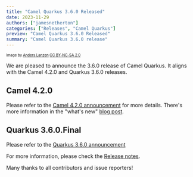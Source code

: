 ```yaml
---
title: "Camel Quarkus 3.6.0 Released"
date: 2023-11-29
authors: ["jamesnetherton"]
categories: ["Releases", "Camel Quarkus"]
preview: "Camel Quarkus 3.6.0 Released"
summary: "Camel Quarkus 3.6.0 release"
---
```


<sub><sup>Image by <a href="https://www.flickr.com/photos/lanzen/5984113332">Anders Lanzen</a> <a href="https://creativecommons.org/licenses/by-nc-sa/2.0">CC BY-NC-SA 2.0</a></sup></sub>

We are pleased to announce the 3.6.0 release of Camel Quarkus. It aligns with the Camel 4.2.0 and Quarkus 3.6.0 releases.

## Camel 4.2.0

Please refer to the [Camel 4.2.0 announcement](/blog/2023/11/RELEASE-4.2.0/) for more details. There's more information in the "what's new" [blog post](/blog/2023/11/camel42-whatsnew/).

## Quarkus 3.6.0.Final

Please refer to the [Quarkus 3.6.0 announcement](https://quarkus.io/blog/quarkus-3-6-0-released/)

For more information, please check the [Release notes](/releases/q-3.6.0/).

Many thanks to all contributors and issue reporters!

